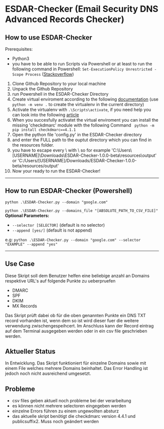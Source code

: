 # ESDAR-Checker (Email Security DNS Advanced Records Checker)
## How to use ESDAR-Checker
Prerequisites:
- Python3
- you have to be able to run Scripts via Powershell or at least to run the following command in Powershell: ```Set-ExecutionPolicy Unrestricted -Scope Process``` ([Stackoverflow](https://stackoverflow.com/questions/18713086/virtualenv-wont-activate-on-windows))


1. Clone Github Repository to your local machine
2. Unpack the Github Repository
3. run Powershell in the ESDAR-Checker Directory
4. Create virtual enviroment according to the following [documentation](https://docs.python.org/3/library/venv.html#creating-virtual-environments) (use ```python -m venv .``` to create the virtualenv in the current directory)
5. Activate the virtualenv with ```.\Scripts\activate```, if you need help you can look into the following [article](https://realpython.com/python-virtual-environments-a-primer/#activate-it)
6. When you succesfully activatet the virtual enviroment you can install the missing 'checkdmarc' module with the following Command ``` python -m pip install checkdmarc==4.1.1```
7. Open the python file 'config.py' in the ESDAR-Checker directory
8. and enter the FULL path to the ouptut directory which you can find in the resources folder.
9. you have to escape every \ with \ so for example 'C:\\Users\\[USERNAME]\\Downloads\\ESDAR-Checker-1.0.0-beta\\resources\\output' or 'C:/Users/[USERNAME]/Downloads/ESDAR-Checker-1.0.0-beta/resources/output' 
10. Now your ready to run the ESDAR-Checker!

---
## How to run ESDAR-Checker (Powershell)
```python .\ESDAR-Checker.py --domain "google.com"```

```python .\ESDAR-Checker.py --domains_file "[ABSOLUTE_PATH_TO_CSV_FILE]"```
**Optional Parameters:**
- ```--selector [SELECTOR]``` (default is no selector)
- ```--append [yes/]``` (default is not append)

e.g: ```python .\ESDAR-Checker.py --domain "google.com" --selector "EXAMPLE" --append "yes"```

---

## Use Case
Diese Skript soll dem Benutzer helfen eine beliebige anzahl an Domains respektive URL's auf folgende Punkte zu ueberpruefen
- DMARC
- SPF
- DKIM
- MX Records

Das Skript prüft dabei ob für die oben genannten Punkte ein DNS TXT record vorhanden ist, wenn dem so ist wird dieser fuer die weitere verwendung zwischengespeihcert.
Im Anschluss kann der Record eintrag auf dem Terminal ausgegeben werden oder in ein csv file geschrieben werden.

## Aktueller Status
In Entwicklung. Das Skript funktioniert für einzelne Domains sowie mit einem File welches mehrere Domains beinhaltet. Das Error Handling ist jedoch noch nicht ausreichend umgesetzt. 

## Probleme
- csv files geben aktuell noch probleme bei der verarbeitung
- es können nicht mehrere selectoren eingegeben werden
- einzelne Errors führen zu einem ungewollten absturz
- das aktuelle skript benötigt die checkdmarc version 4.4.1 und publicsuffix2. Muss noch geändert werden
